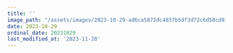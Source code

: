 ```yaml
---
title: ''
image_path: "/assets/images/2023-10-29-ad6ca5872dc4837b5df3d72c6d58cd91.jpeg"
date: 2023-10-29
ordinal_date: 20231029
last_modified_at: '2023-11-20'
---
```

